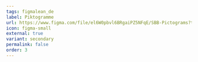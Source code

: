 ```yaml
---
tags: figmalean_de
label: Piktogramme
url: https://www.figma.com/file/el6W0pbvl6BRgaiPZ5NFqE/SBB-Pictograms?t=pwg42Xg69vCDcyng-1
icon: figma-small
external: true
variant: secondary
permalink: false
order: 3
---
```




